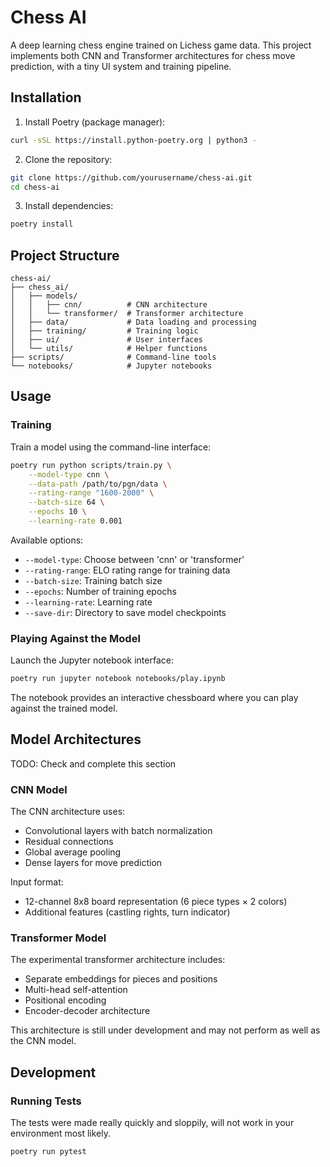 # Chess AI

A deep learning chess engine trained on Lichess game data. This project implements both CNN and Transformer architectures for chess move prediction, with a tiny UI system and training pipeline.

## Installation

1. Install Poetry (package manager):

```bash
curl -sSL https://install.python-poetry.org | python3 -
```

2. Clone the repository:

```bash
git clone https://github.com/yourusername/chess-ai.git
cd chess-ai
```

3. Install dependencies:

```bash
poetry install
```

## Project Structure

```
chess-ai/
├── chess_ai/
│   ├── models/
│   │   ├── cnn/          # CNN architecture
│   │   └── transformer/  # Transformer architecture
│   ├── data/             # Data loading and processing
│   ├── training/         # Training logic
│   ├── ui/               # User interfaces
│   └── utils/            # Helper functions
├── scripts/              # Command-line tools
└── notebooks/            # Jupyter notebooks
```

## Usage

### Training

Train a model using the command-line interface:

```bash
poetry run python scripts/train.py \
    --model-type cnn \
    --data-path /path/to/pgn/data \
    --rating-range "1600-2000" \
    --batch-size 64 \
    --epochs 10 \
    --learning-rate 0.001
```

Available options:

-   `--model-type`: Choose between 'cnn' or 'transformer'
-   `--rating-range`: ELO rating range for training data
-   `--batch-size`: Training batch size
-   `--epochs`: Number of training epochs
-   `--learning-rate`: Learning rate
-   `--save-dir`: Directory to save model checkpoints

### Playing Against the Model

Launch the Jupyter notebook interface:

```bash
poetry run jupyter notebook notebooks/play.ipynb
```

The notebook provides an interactive chessboard where you can play against the trained model.

## Model Architectures

TODO: Check and complete this section

### CNN Model

The CNN architecture uses:

-   Convolutional layers with batch normalization
-   Residual connections
-   Global average pooling
-   Dense layers for move prediction

Input format:

-   12-channel 8x8 board representation (6 piece types × 2 colors)
-   Additional features (castling rights, turn indicator)

### Transformer Model

The experimental transformer architecture includes:

-   Separate embeddings for pieces and positions
-   Multi-head self-attention
-   Positional encoding
-   Encoder-decoder architecture

This architecture is still under development and may not perform as well as the CNN model.

## Development

### Running Tests

The tests were made really quickly and sloppily, will not work in your environment most likely.

```bash
poetry run pytest
```
